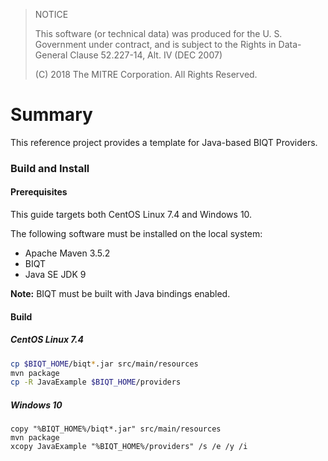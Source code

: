 > NOTICE
> 
> This software (or technical data) was produced for the U. S. Government under contract, and is subject to the Rights in Data-General Clause 52.227-14, Alt. IV (DEC 2007)
> 
> (C) 2018 The MITRE Corporation. All Rights Reserved.

# Summary

This reference project provides a template for Java-based BIQT Providers.

### Build and Install

#### Prerequisites

This guide targets both CentOS Linux 7.4 and Windows 10.

The following software must be installed on the local system:
  * Apache Maven 3.5.2
  * BIQT
  * Java SE JDK 9

**Note:** BIQT must be built with Java bindings enabled.

#### Build

##### CentOS Linux 7.4

```bash
cp $BIQT_HOME/biqt*.jar src/main/resources
mvn package
cp -R JavaExample $BIQT_HOME/providers
```

##### Windows 10

```
copy "%BIQT_HOME%/biqt*.jar" src/main/resources
mvn package
xcopy JavaExample "%BIQT_HOME%/providers" /s /e /y /i
```